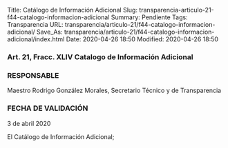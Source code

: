Title: Catálogo de Información Adicional
Slug: transparencia-articulo-21-f44-catalogo-informacion-adicional
Summary: Pendiente
Tags: Transparencia
URL: transparencia/articulo-21/f44-catalogo-informacion-adicional/
Save_As: transparencia/articulo-21/f44-catalogo-informacion-adicional/index.html
Date: 2020-04-26 18:50
Modified: 2020-04-26 18:50


### 

### Art. 21, Fracc. XLIV Catalogo de Información Adicional

### RESPONSABLE

Maestro Rodrigo González Morales, Secretario Técnico y de Transparencia

### FECHA DE VALIDACIÓN

3 de abril 2020

El Catálogo de Información Adicional;


